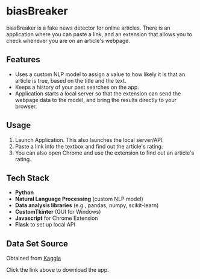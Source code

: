 # biasBreaker

biasBreaker is a fake news detector for online articles. There is an application where you can paste a link, and an extension that allows you to check whenever you are on an article's webpage.

## Features
- Uses a custom NLP model to assign a value to how likely it is that an article is true, based on the title and the text.
- Keeps a history of your past searches on the app.
- Application starts a local server so that the extension can send the webpage data to the model, and bring the results directly to your browser.

## Usage

1.  Launch Application. This also launches the local server/API.
2.  Paste a link into the textbox and find out the article's rating.
3.  You can also open Chrome and use the extension to find out an article's rating.

## Tech Stack

- **Python**  
- **Natural Language Processing** (custom NLP model)  
- **Data analysis libraries** (e.g., pandas, numpy, scikit-learn)
- **CustomTkinter** (GUI for Windows)
- **Javascript** for Chrome Extension
- **Flask** to set up local API

## Data Set Source

Obtained from [Kaggle](https://www.kaggle.com/datasets/emineyetm/fake-news-detection-datasets/data)


Click the link above to download the app.
